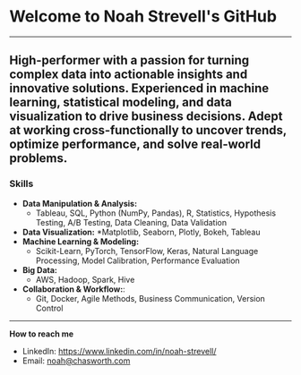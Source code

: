 # Welcome to Noah Strevell's GitHub 
--- 
High-performer with a passion for turning complex data into actionable insights and innovative solutions. Experienced in machine learning, statistical modeling, and data visualization to drive business decisions. Adept at working cross-functionally to uncover trends, optimize performance, and solve real-world problems. 
---
### Skills
* **Data Manipulation & Analysis:**
  * Tableau, SQL, Python (NumPy,   Pandas), R, Statistics, Hypothesis Testing, A/B Testing, Data Cleaning, Data Validation
* **Data Visualization:**
  *Matplotlib, Seaborn, Plotly, Bokeh, Tableau
* **Machine Learning & Modeling:**
  * Scikit-Learn, PyTorch, TensorFlow, Keras, Natural Language Processing, Model Calibration, Performance Evaluation
* **Big Data:**
  * AWS, Hadoop, Spark, Hive
* **Collaboration & Workflow:**:
  * Git, Docker, Agile Methods, Business Communication, Version Control

---

**How to reach me**
- LinkedIn: https://www.linkedin.com/in/noah-strevell/
- Email: noah@chasworth.com


<!--
**NoahNoahCS/NoahNoahCS** is a ✨ _special_ ✨ repository because its `README.md` (this file) appears on your GitHub profile.

Here are some ideas to get you started:

- 🔭 I’m currently working on ...
- 🌱 I’m currently learning ...
- 👯 I’m looking to collaborate on ...
- 🤔 I’m looking for help with ...
- 💬 Ask me about ...
- 📫 How to reach me: ...
- 😄 Pronouns: ...
- ⚡ Fun fact: ...
-->
